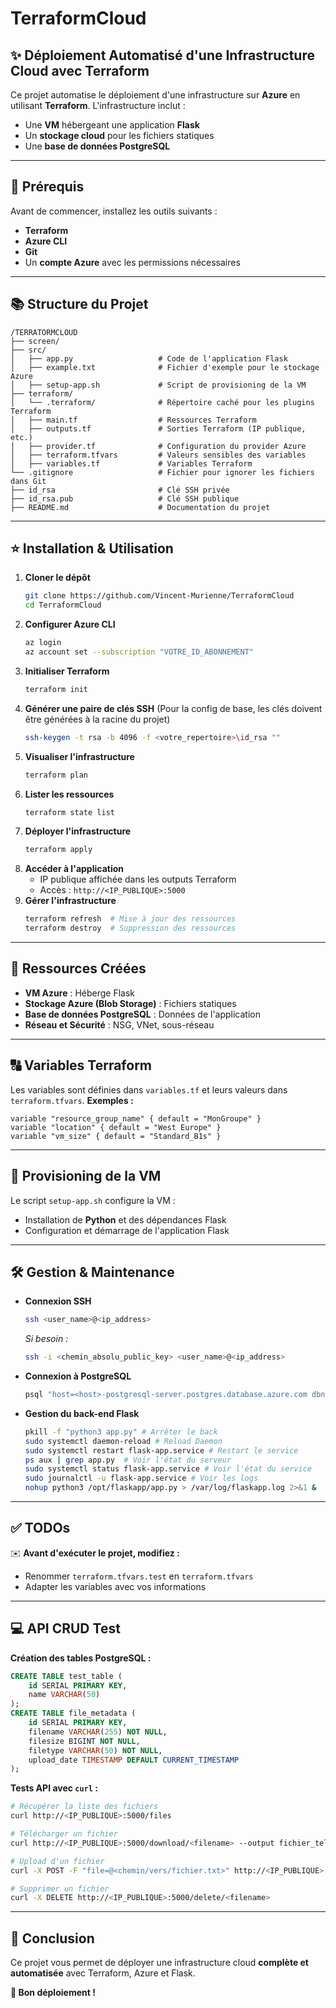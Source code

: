 # TerraformCloud

## ✨ Déploiement Automatisé d'une Infrastructure Cloud avec Terraform
Ce projet automatise le déploiement d'une infrastructure sur **Azure** en utilisant **Terraform**. L'infrastructure inclut :
- Une **VM** hébergeant une application **Flask**
- Un **stockage cloud** pour les fichiers statiques
- Une **base de données PostgreSQL**

---

## 🔧 Prérequis
Avant de commencer, installez les outils suivants :
- **Terraform**
- **Azure CLI**
- **Git**
- Un **compte Azure** avec les permissions nécessaires

---

## 📚 Structure du Projet
```
/TERRATORMCLOUD
├── screen/
├── src/
│   ├── app.py                   # Code de l'application Flask
│   ├── example.txt              # Fichier d'exemple pour le stockage Azure
│   ├── setup-app.sh             # Script de provisioning de la VM
├── terraform/
│   └── .terraform/              # Répertoire caché pour les plugins Terraform
│   ├── main.tf                  # Ressources Terraform
│   ├── outputs.tf               # Sorties Terraform (IP publique, etc.)
│   ├── provider.tf              # Configuration du provider Azure
│   ├── terraform.tfvars         # Valeurs sensibles des variables
│   ├── variables.tf             # Variables Terraform
└── .gitignore                   # Fichier pour ignorer les fichiers dans Git
├── id_rsa                       # Clé SSH privée
├── id_rsa.pub                   # Clé SSH publique
├── README.md                    # Documentation du projet
```

---

## ⭐ Installation & Utilisation
1. **Cloner le dépôt**
   ```sh
   git clone https://github.com/Vincent-Murienne/TerraformCloud
   cd TerraformCloud
   ```
2. **Configurer Azure CLI**
   ```sh
   az login
   az account set --subscription "VOTRE_ID_ABONNEMENT"
   ```
3. **Initialiser Terraform**
   ```sh
   terraform init
   ```
4. **Générer une paire de clés SSH** (Pour la config de base, les clés doivent être générées à la racine du projet)
   ```sh
   ssh-keygen -t rsa -b 4096 -f <votre_repertoire>\id_rsa ""
   ```
5. **Visualiser l'infrastructure**
   ```sh
   terraform plan
   ```
6. **Lister les ressources**
   ```sh
   terraform state list
   ```
7. **Déployer l'infrastructure**
   ```sh
   terraform apply
   ```
8. **Accéder à l'application**
   - IP publique affichée dans les outputs Terraform
   - Accès : `http://<IP_PUBLIQUE>:5000`
9. **Gérer l'infrastructure**
   ```sh
   terraform refresh  # Mise à jour des ressources
   terraform destroy  # Suppression des ressources
   ```

---

## 📝 Ressources Créées
- **VM Azure** : Héberge Flask
- **Stockage Azure (Blob Storage)** : Fichiers statiques
- **Base de données PostgreSQL** : Données de l'application
- **Réseau et Sécurité** : NSG, VNet, sous-réseau

---

## 🔠 Variables Terraform
Les variables sont définies dans `variables.tf` et leurs valeurs dans `terraform.tfvars`.
**Exemples :**
```hcl
variable "resource_group_name" { default = "MonGroupe" }
variable "location" { default = "West Europe" }
variable "vm_size" { default = "Standard_B1s" }
```

---

## 🚀 Provisioning de la VM
Le script `setup-app.sh` configure la VM :
- Installation de **Python** et des dépendances Flask
- Configuration et démarrage de l'application Flask

---

## 🛠️ Gestion & Maintenance
- **Connexion SSH**
  ```sh
  ssh <user_name>@<ip_address>
  ```
  *Si besoin :*
  ```sh
  ssh -i <chemin_absolu_public_key> <user_name>@<ip_address>
  ```
- **Connexion à PostgreSQL**
  ```sh
  psql "host=<host>-postgresql-server.postgres.database.azure.com dbname=<db_name> user=<user_name>@<ressource>-postgresql-server password=<password> sslmode=require"
  ```
- **Gestion du back-end Flask**
  ```sh
  pkill -f "python3 app.py" # Arrêter le back
  sudo systemctl daemon-reload # Reload Daemon
  sudo systemctl restart flask-app.service # Restart le service
  ps aux | grep app.py  # Voir l'état du serveur
  sudo systemctl status flask-app.service # Voir l'état du service
  sudo journalctl -u flask-app.service # Voir les logs
  nohup python3 /opt/flaskapp/app.py > /var/log/flaskapp.log 2>&1 &

  ```

---

## ✅ TODOs
✉️ **Avant d'exécuter le projet, modifiez :**
- Renommer `terraform.tfvars.test` en `terraform.tfvars`
- Adapter les variables avec vos informations

---

## 💻 API CRUD Test
**Création des tables PostgreSQL :**
```sql
CREATE TABLE test_table (
    id SERIAL PRIMARY KEY,
    name VARCHAR(50)
);
CREATE TABLE file_metadata (
    id SERIAL PRIMARY KEY,
    filename VARCHAR(255) NOT NULL,
    filesize BIGINT NOT NULL,
    filetype VARCHAR(50) NOT NULL,
    upload_date TIMESTAMP DEFAULT CURRENT_TIMESTAMP
);
```
**Tests API avec `curl` :**
```sh
# Récupérer la liste des fichiers
curl http://<IP_PUBLIQUE>:5000/files

# Télécharger un fichier
curl http://<IP_PUBLIQUE>:5000/download/<filename> --output fichier_telecharge.txt

# Upload d'un fichier
curl -X POST -F "file=@<chemin/vers/fichier.txt>" http://<IP_PUBLIQUE>:5000/upload

# Supprimer un fichier
curl -X DELETE http://<IP_PUBLIQUE>:5000/delete/<filename>
```

---

## 🎨 Conclusion
Ce projet vous permet de déployer une infrastructure cloud **complète et automatisée** avec Terraform, Azure et Flask.

**💙 Bon déploiement !**

